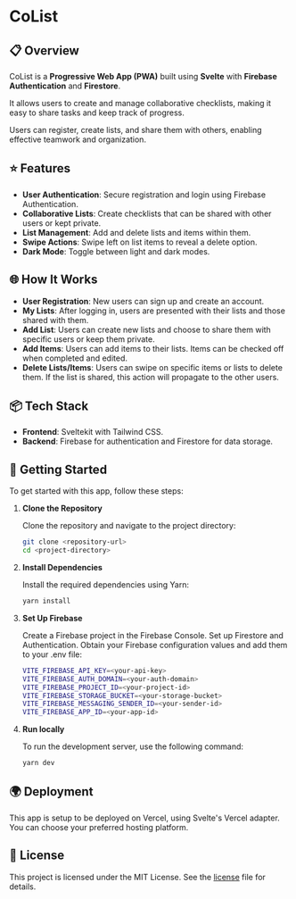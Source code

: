 # CoList

## 📋 Overview

CoList is a **Progressive Web App (PWA)** built using **Svelte** with **Firebase Authentication** and **Firestore**.

It allows users to create and manage collaborative checklists, making it easy to share tasks and keep track of progress.

Users can register, create lists, and share them with others, enabling effective teamwork and organization.

## ⭐ Features

- **User Authentication**: Secure registration and login using Firebase Authentication.
- **Collaborative Lists**: Create checklists that can be shared with other users or kept private.
- **List Management**: Add and delete lists and items within them.
- **Swipe Actions**: Swipe left on list items to reveal a delete option.
- **Dark Mode**: Toggle between light and dark modes.

## 🌐 How It Works

- **User Registration**: New users can sign up and create an account.
- **My Lists**: After logging in, users are presented with their lists and those shared with them.
- **Add List**: Users can create new lists and choose to share them with specific users or keep them private.
- **Add Items**: Users can add items to their lists. Items can be checked off when completed and edited.
- **Delete Lists/Items**: Users can swipe on specific items or lists to delete them. If the list is shared, this action will propagate to the other users.

## 📦 Tech Stack

- **Frontend**: Sveltekit with Tailwind CSS.
- **Backend**: Firebase for authentication and Firestore for data storage.

## 🚀 Getting Started

To get started with this app, follow these steps:

1. **Clone the Repository**

   Clone the repository and navigate to the project directory:

   ```bash
   git clone <repository-url>
   cd <project-directory>
   ```

2. **Install Dependencies**

   Install the required dependencies using Yarn:

   ```bash
   yarn install
   ```

3. **Set Up Firebase**

   Create a Firebase project in the Firebase Console.
   Set up Firestore and Authentication.
   Obtain your Firebase configuration values and add them to your .env file:

   ```bash
   VITE_FIREBASE_API_KEY=<your-api-key>
   VITE_FIREBASE_AUTH_DOMAIN=<your-auth-domain>
   VITE_FIREBASE_PROJECT_ID=<your-project-id>
   VITE_FIREBASE_STORAGE_BUCKET=<your-storage-bucket>
   VITE_FIREBASE_MESSAGING_SENDER_ID=<your-sender-id>
   VITE_FIREBASE_APP_ID=<your-app-id>
   ```

4. **Run locally**

   To run the development server, use the following command:

   ```bash
   yarn dev
   ```

## 🌍 Deployment

This app is setup to be deployed on Vercel, using Svelte's Vercel adapter.
You can choose your preferred hosting platform.

## 📄 License

This project is licensed under the MIT License. See the [license](.license) file for details.

